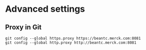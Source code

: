 # Advanced settings

## Proxy in Git
    git config --global https.proxy https://beantc.merck.com:8081
    git config --global http.proxy http://beantc.merck.com:8081